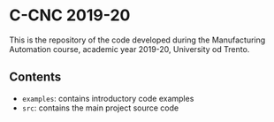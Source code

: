 # C-CNC 2019-20

This is the repository of the code developed during the Manufacturing Automation course, academic year 2019-20, University od Trento.

## Contents

* `examples`: contains introductory code examples
* `src`: contains the main project source code
